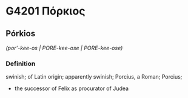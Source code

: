 # G4201 Πόρκιος

## Pórkios

_(por'-kee-os | PORE-kee-ose | PORE-kee-ose)_

### Definition

swinish; of Latin origin; apparently swinish; Porcius, a Roman; Porcius; 

- the successor of Felix as procurator of Judea
